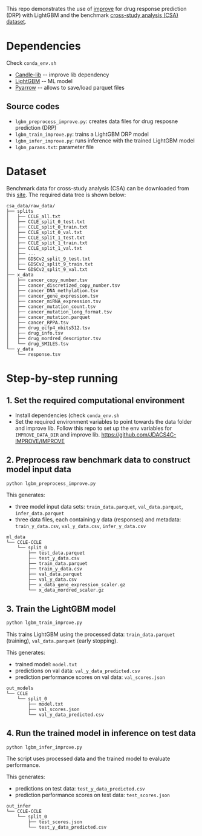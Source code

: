 This repo demonstrates the use of [improve](https://github.com/JDACS4C-IMPROVE/IMPROVE) for drug response prediction (DRP) with LightGBM and the benchmark [cross-study analysis (CSA) dataset](https://web.cels.anl.gov/projects/IMPROVE_FTP/candle/public/improve/benchmarks/single_drug_drp/benchmark-data-pilot1/csa_data/).

# Dependencies
Check `conda_env.sh`
+ [Candle-lib](https://github.com/ECP-CANDLE/candle_lib) -- improve lib dependency
+ [LightGBM](https://lightgbm.readthedocs.io/en/stable/) -- ML model
+ [Pyarrow](https://anaconda.org/conda-forge/pyarrow) -- allows to save/load parquet files

## Source codes
+ `lgbm_preprocess_improve.py`: creates data files for drug resposne prediction (DRP)
+ `lgbm_train_improve.py`: trains a LightGBM DRP model
+ `lgbm_infer_improve.py`: runs inference with the trained LightGBM model
+ `lgbm_params.txt`: parameter file

# Dataset
Benchmark data for cross-study analysis (CSA) can be downloaded from this [site](https://web.cels.anl.gov/projects/IMPROVE_FTP/candle/public/improve/benchmarks/single_drug_drp/benchmark-data-pilot1/csa_data/).
The required data tree is shown below:

```
csa_data/raw_data/
├── splits
│   ├── CCLE_all.txt
│   ├── CCLE_split_0_test.txt
│   ├── CCLE_split_0_train.txt
│   ├── CCLE_split_0_val.txt
│   ├── CCLE_split_1_test.txt
│   ├── CCLE_split_1_train.txt
│   ├── CCLE_split_1_val.txt
│   ├── ...
│   ├── GDSCv2_split_9_test.txt
│   ├── GDSCv2_split_9_train.txt
│   └── GDSCv2_split_9_val.txt
├── x_data
│   ├── cancer_copy_number.tsv
│   ├── cancer_discretized_copy_number.tsv
│   ├── cancer_DNA_methylation.tsv
│   ├── cancer_gene_expression.tsv
│   ├── cancer_miRNA_expression.tsv
│   ├── cancer_mutation_count.tsv
│   ├── cancer_mutation_long_format.tsv
│   ├── cancer_mutation.parquet
│   ├── cancer_RPPA.tsv
│   ├── drug_ecfp4_nbits512.tsv
│   ├── drug_info.tsv
│   ├── drug_mordred_descriptor.tsv
│   └── drug_SMILES.tsv
└── y_data
    └── response.tsv
```

# Step-by-step running

## 1. Set the required computational environment
* Install dependencies (check `conda_env.sh`
* Set the required environment variables to point towards the data folder and improve lib.
Follow this repo to set up the env variables for `IMPROVE_DATA_DIR` and improve lib.
https://github.com/JDACS4C-IMPROVE/IMPROVE

## 2. Preprocess raw benchmark data to construct model input data
```bash
python lgbm_preprocess_improve.py
```

This generates:
* three model input data sets: `train_data.parquet`, `val_data.parquet`, `infer_data.parquet`
* three data files, each containing y data (responses) and metadata: `train_y_data.csv`, `val_y_data.csv`, `infer_y_data.csv`

```
ml_data
└── CCLE-CCLE
    └── split_0
        ├── test_data.parquet
        ├── test_y_data.csv
        ├── train_data.parquet
        ├── train_y_data.csv
        ├── val_data.parquet
        ├── val_y_data.csv
        ├── x_data_gene_expression_scaler.gz
        └── x_data_mordred_scaler.gz
```

## 3. Train the LightGBM model
```bash
python lgbm_train_improve.py
```

This trains LightGBM using the processed data: `train_data.parquet` (training), `val_data.parquet` (early stopping).

This generates:
* trained model: `model.txt`
* predictions on val data: `val_y_data_predicted.csv`
* prediction performance scores on val data: `val_scores.json`
```
out_models
└── CCLE
    └── split_0
        ├── model.txt
        ├── val_scores.json
        └── val_y_data_predicted.csv
```

## 4. Run the trained model in inference on test data
```python lgbm_infer_improve.py```

The script uses processed data and the trained model to evaluate performance.

This generates:
* predictions on test data: `test_y_data_predicted.csv`
* prediction performance scores on test data: `test_scores.json`
```
out_infer
└── CCLE-CCLE
    └── split_0
        ├── test_scores.json
        └── test_y_data_predicted.csv
```
